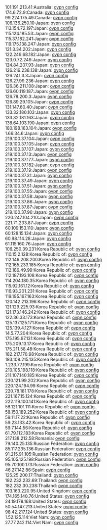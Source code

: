 101.191.213.41:Australia: [ovpn config](vpn/101_191_213_41.ovpn)  
174.6.72.9:Canada: [ovpn config](vpn/174_6_72_9.ovpn)  
99.224.175.49:Canada: [ovpn config](vpn/99_224_175_49.ovpn)  
106.136.250.10:Japan: [ovpn config](vpn/106_136_250_10.ovpn)  
113.154.72.197:Japan: [ovpn config](vpn/113_154_72_197.ovpn)  
115.124.185.53:Japan: [ovpn config](vpn/115_124_185_53.ovpn)  
115.37.182.241:Japan: [ovpn config](vpn/115_37_182_241.ovpn)  
119.175.138.247:Japan: [ovpn config](vpn/119_175_138_247.ovpn)  
121.3.34.202:Japan: [ovpn config](vpn/121_3_34_202.ovpn)  
122.249.68.182:Japan: [ovpn config](vpn/122_249_68_182.ovpn)  
123.0.72.249:Japan: [ovpn config](vpn/123_0_72_249.ovpn)  
124.84.207.93:Japan: [ovpn config](vpn/124_84_207_93.ovpn)  
126.219.238.138:Japan: [ovpn config](vpn/126_219_238_138.ovpn)  
126.241.3.3:Japan: [ovpn config](vpn/126_241_3_3.ovpn)  
126.27.99.236:Japan: [ovpn config](vpn/126_27_99_236.ovpn)  
126.36.211.108:Japan: [ovpn config](vpn/126_36_211_108.ovpn)  
126.60.119.187:Japan: [ovpn config](vpn/126_60_119_187.ovpn)  
126.78.200.3:Japan: [ovpn config](vpn/126_78_200_3.ovpn)  
126.89.29.105:Japan: [ovpn config](vpn/126_89_29_105.ovpn)  
131.147.60.40:Japan: [ovpn config](vpn/131_147_60_40.ovpn)  
133.32.180.103:Japan: [ovpn config](vpn/133_32_180_103.ovpn)  
133.32.181.163:Japan: [ovpn config](vpn/133_32_181_163.ovpn)  
138.64.103.190:Japan: [ovpn config](vpn/138_64_103_190.ovpn)  
180.198.163.104:Japan: [ovpn config](vpn/180_198_163_104.ovpn)  
1.66.34.6:Japan: [ovpn config](vpn/1_66_34_6.ovpn)  
219.100.37.104:Japan: [ovpn config](vpn/219_100_37_104.ovpn)  
219.100.37.105:Japan: [ovpn config](vpn/219_100_37_105.ovpn)  
219.100.37.107:Japan: [ovpn config](vpn/219_100_37_107.ovpn)  
219.100.37.13:Japan: [ovpn config](vpn/219_100_37_13.ovpn)  
219.100.37.177:Japan: [ovpn config](vpn/219_100_37_177.ovpn)  
219.100.37.182:Japan: [ovpn config](vpn/219_100_37_182.ovpn)  
219.100.37.19:Japan: [ovpn config](vpn/219_100_37_19.ovpn)  
219.100.37.31:Japan: [ovpn config](vpn/219_100_37_31.ovpn)  
219.100.37.49:Japan: [ovpn config](vpn/219_100_37_49.ovpn)  
219.100.37.51:Japan: [ovpn config](vpn/219_100_37_51.ovpn)  
219.100.37.55:Japan: [ovpn config](vpn/219_100_37_55.ovpn)  
219.100.37.58:Japan: [ovpn config](vpn/219_100_37_58.ovpn)  
219.100.37.86:Japan: [ovpn config](vpn/219_100_37_86.ovpn)  
219.100.37.87:Japan: [ovpn config](vpn/219_100_37_87.ovpn)  
219.100.37.96:Japan: [ovpn config](vpn/219_100_37_96.ovpn)  
220.247.104.210:Japan: [ovpn config](vpn/220_247_104_210.ovpn)  
221.71.233.87:Japan: [ovpn config](vpn/221_71_233_87.ovpn)  
60.109.153.110:Japan: [ovpn config](vpn/60_109_153_110.ovpn)  
60.128.15.134:Japan: [ovpn config](vpn/60_128_15_134.ovpn)  
60.98.114.28:Japan: [ovpn config](vpn/60_98_114_28.ovpn)  
61.115.160.76:Japan: [ovpn config](vpn/61_115_160_76.ovpn)  
106.250.39.231:Korea Republic of: [ovpn config](vpn/106_250_39_231.ovpn)  
110.15.2.128:Korea Republic of: [ovpn config](vpn/110_15_2_128.ovpn)  
112.149.208.200:Korea Republic of: [ovpn config](vpn/112_149_208_200.ovpn)  
112.165.233.185:Korea Republic of: [ovpn config](vpn/112_165_233_185.ovpn)  
112.186.49.99:Korea Republic of: [ovpn config](vpn/112_186_49_99.ovpn)  
112.187.193.108:Korea Republic of: [ovpn config](vpn/112_187_193_108.ovpn)  
114.204.180.35:Korea Republic of: [ovpn config](vpn/114_204_180_35.ovpn)  
115.92.161.12:Korea Republic of: [ovpn config](vpn/115_92_161_12.ovpn)  
116.93.201.231:Korea Republic of: [ovpn config](vpn/116_93_201_231.ovpn)  
119.195.167.163:Korea Republic of: [ovpn config](vpn/119_195_167_163.ovpn)  
120.142.213.196:Korea Republic of: [ovpn config](vpn/120_142_213_196.ovpn)  
121.129.225.93:Korea Republic of: [ovpn config](vpn/121_129_225_93.ovpn)  
121.173.146.242:Korea Republic of: [ovpn config](vpn/121_173_146_242.ovpn)  
122.36.33.173:Korea Republic of: [ovpn config](vpn/122_36_33_173.ovpn)  
125.137.125.171:Korea Republic of: [ovpn config](vpn/125_137_125_171.ovpn)  
125.139.4.127:Korea Republic of: [ovpn config](vpn/125_139_4_127.ovpn)  
14.5.77.204:Korea Republic of: [ovpn config](vpn/14_5_77_204.ovpn)  
175.195.97.131:Korea Republic of: [ovpn config](vpn/175_195_97_131.ovpn)  
175.209.13.17:Korea Republic of: [ovpn config](vpn/175_209_13_17.ovpn)  
175.211.58.48:Korea Republic of: [ovpn config](vpn/175_211_58_48.ovpn)  
182.217.170.98:Korea Republic of: [ovpn config](vpn/182_217_170_98.ovpn)  
183.108.215.135:Korea Republic of: [ovpn config](vpn/183_108_215_135.ovpn)  
1.233.77.199:Korea Republic of: [ovpn config](vpn/1_233_77_199.ovpn)  
210.105.198.118:Korea Republic of: [ovpn config](vpn/210_105_198_118.ovpn)  
211.107.140.185:Korea Republic of: [ovpn config](vpn/211_107_140_185.ovpn)  
220.121.99.202:Korea Republic of: [ovpn config](vpn/220_121_99_202.ovpn)  
220.124.194.99:Korea Republic of: [ovpn config](vpn/220_124_194_99.ovpn)  
220.78.181.178:Korea Republic of: [ovpn config](vpn/220_78_181_178.ovpn)  
221.167.15.124:Korea Republic of: [ovpn config](vpn/221_167_15_124.ovpn)  
222.119.100.141:Korea Republic of: [ovpn config](vpn/222_119_100_141.ovpn)  
58.121.101.111:Korea Republic of: [ovpn config](vpn/58_121_101_111.ovpn)  
58.150.189.252:Korea Republic of: [ovpn config](vpn/58_150_189_252.ovpn)  
59.11.17.22:Korea Republic of: [ovpn config](vpn/59_11_17_22.ovpn)  
59.23.133.42:Korea Republic of: [ovpn config](vpn/59_23_133_42.ovpn)  
59.7.144.56:Korea Republic of: [ovpn config](vpn/59_7_144_56.ovpn)  
61.79.112.183:Korea Republic of: [ovpn config](vpn/61_79_112_183.ovpn)  
217.138.212.58:Romania: [ovpn config](vpn/217_138_212_58.ovpn)  
79.140.25.135:Russian Federation: [ovpn config](vpn/79_140_25_135.ovpn)  
85.117.235.136:Russian Federation: [ovpn config](vpn/85_117_235_136.ovpn)  
91.215.91.105:Russian Federation: [ovpn config](vpn/91_215_91_105.ovpn)  
95.105.125.198:Russian Federation: [ovpn config](vpn/95_105_125_198.ovpn)  
95.70.100.173:Russian Federation: [ovpn config](vpn/95_70_100_173.ovpn)  
46.27.142.86:Spain: [ovpn config](vpn/46_27_142_86.ovpn)  
125.25.200.17:Thailand: [ovpn config](vpn/125_25_200_17.ovpn)  
182.232.232.69:Thailand: [ovpn config](vpn/182_232_232_69.ovpn)  
182.232.30.238:Thailand: [ovpn config](vpn/182_232_30_238.ovpn)  
103.163.220.95:United Kingdom: [ovpn config](vpn/103_163_220_95.ovpn)  
174.165.140.76:United States: [ovpn config](vpn/174_165_140_76.ovpn)  
24.19.178.168:United States: [ovpn config](vpn/24_19_178_168.ovpn)  
50.54.147.213:United States: [ovpn config](vpn/50_54_147_213.ovpn)  
98.42.217.124:United States: [ovpn config](vpn/98_42_217_124.ovpn)  
1.52.125.114:Viet Nam: [ovpn config](vpn/1_52_125_114.ovpn)  
27.77.242.114:Viet Nam: [ovpn config](vpn/27_77_242_114.ovpn)  
